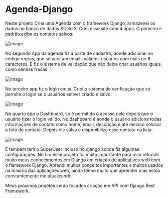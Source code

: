 # Agenda-Django

Neste projeto Criei uma Agenda com o framework Django, armazenei os dados no banco de dados SQlite 3.
Criei esse site com 4 apps. O primeiro e padrão exibe os contatos salvos:

![image](https://user-images.githubusercontent.com/104043012/178623136-fae17e5d-b6b1-47c9-a084-0bc4ef626f3e.png)

No segundo App da agenda fiz a parte de cadastro, aonde adicionei no código regras, que só aceitam emails válidos, usuários
com mais de 6 caracteres. E fiz o sistema de validação que não deixa criar usuários iguais, como senhas fracas:

![image](https://user-images.githubusercontent.com/104043012/178623342-7e632124-459b-4f02-be89-76e6c2817284.png)

No terceiro app fiz o login em sí. Criei o sistema de verificação que só permite o login se o usuários estiver criado
e salvo.

![image](https://user-images.githubusercontent.com/104043012/178623681-ee1822e6-e9e5-4acb-be08-fb7ecc7519d2.png)

No quarto app o Dashboard, só é permitido o acesso nele depois que o usuário fizer o login válido.
No dashboard é aonde o usuário adiciona todas informações de contato como nome, email, descrição e até mesmo colocar a foto
do contato. Depois ele salva e disponibiliza esse contato na lista.

![image](https://user-images.githubusercontent.com/104043012/178624884-38137534-d8e4-48d4-ad7d-f7658caf1c10.png)

E também tem o SuperUser incluso no django aonde fiz algumas configurações. No fim esse projeto foi muito importante para mim
reforcei muito meus conhecimentos em Django em criação de aplicativos web com o flamework Django. Aprendi muitos conceitos importantes 
e muitos usados na maioria das aplicações web, ainda tenho muito que aprender mas estou constantemente me atualizando.

Meus próximos projetos serão focados criação em API com Django Rest Framework.
